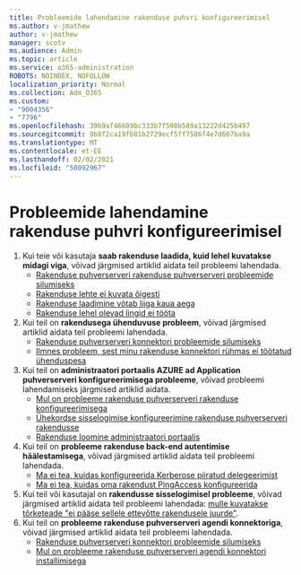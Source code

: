 ```yaml
---
title: Probleemide lahendamine rakenduse puhvri konfigureerimisel
ms.author: v-jmathew
author: v-jmathew
manager: scotv
ms.audience: Admin
ms.topic: article
ms.service: o365-administration
ROBOTS: NOINDEX, NOFOLLOW
localization_priority: Normal
ms.collection: Adm_O365
ms.custom:
- "9004356"
- "7796"
ms.openlocfilehash: 39b9af46689bc333b7f590b589a13222d425b497
ms.sourcegitcommit: 9b8f2ca19fb81b2729ecf5ff7586f4e7d607ba9a
ms.translationtype: MT
ms.contentlocale: et-EE
ms.lasthandoff: 02/02/2021
ms.locfileid: "50092967"
---
```

# <a name="resolve-problems-when-configuring-the-app-proxy"></a>Probleemide lahendamine rakenduse puhvri konfigureerimisel

1. Kui teie või kasutaja **saab rakenduse laadida, kuid lehel kuvatakse midagi viga**, võivad järgmised artiklid aidata teil probleemi lahendada.
    - [Rakenduse puhverserveri rakenduse puhverserveri probleemide silumiseks](https://docs.microsoft.com/azure/active-directory/manage-apps/application-proxy-debug-apps)
    - [Rakenduse lehte ei kuvata õigesti](https://docs.microsoft.com/azure/active-directory/application-proxy-page-appearance-broken-problem)
    - [Rakenduse laadimine võtab liiga kaua aega](https://docs.microsoft.com/azure/active-directory/application-proxy-page-load-speed-problem)
    - [Rakenduse lehel olevad lingid ei tööta](https://docs.microsoft.com/azure/active-directory/application-proxy-page-links-broken-problem)
2. Kui teil on **rakendusega ühenduvuse probleem**, võivad järgmised artiklid aidata teil probleemi lahendada.
    - [Rakenduse puhverserveri konnektori probleemide silumiseks](https://docs.microsoft.com/azure/active-directory/manage-apps/application-proxy-debug-connectors)
    - [Ilmnes probleem, sest minu rakenduse konnektori rühmas ei töötatud ühenduspesa](https://docs.microsoft.com/azure/active-directory/application-proxy-connectivity-no-working-connector)
3. Kui teil on **administraatori portaalis AZURE ad Application puhverserveri konfigureerimisega probleeme**, võivad probleemi lahendamiseks järgmised artiklid aidata.
    - [Mul on probleeme rakenduse puhverserveri rakenduse konfigureerimisega](https://docs.microsoft.com/azure/active-directory/application-proxy-config-how-to)
    - [Ühekordse sisselogimise konfigureerimine rakenduse puhverserveri rakendusse](https://docs.microsoft.com/azure/active-directory/application-proxy-config-sso-how-to)
    - [Rakenduse loomine administraatori portaalis](https://docs.microsoft.com/azure/active-directory/application-proxy-config-problem)
4. Kui teil on **probleeme rakenduse back-end autentimise häälestamisega**, võivad järgmised artiklid aidata teil probleemi lahendada.
    - [Ma ei tea, kuidas konfigureerida Kerberose piiratud delegeerimist](https://docs.microsoft.com/azure/active-directory/application-proxy-back-end-kerberos-constrained-delegation-how-to)
    - [Ma ei tea, kuidas oma rakendust PingAccess konfigureerida](https://docs.microsoft.com/azure/active-directory/application-proxy-back-end-ping-access-how-to)
5. Kui teil või kasutajal on **rakendusse sisselogimisel probleeme**, võivad järgmised artiklid aidata teil probleemi lahendada: [mulle kuvatakse tõrketeade "ei pääse sellele ettevõtte rakendusele juurde"](https://docs.microsoft.com/azure/active-directory/application-proxy-sign-in-bad-gateway-timeout-error).
6. Kui teil on **probleeme rakenduse puhverserveri agendi konnektoriga**, võivad järgmised artiklid aidata teil probleemi lahendada.
    - [Rakenduse puhverserveri konnektori probleemide silumiseks](https://docs.microsoft.com/azure/active-directory/manage-apps/application-proxy-debug-connectors)
    - [Mul on probleeme rakenduse puhverserveri agendi konnektori installimisega](https://docs.microsoft.com/azure/active-directory/application-proxy-connector-installation-problem)
